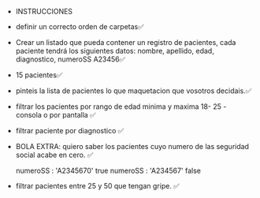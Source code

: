 * INSTRUCCIONES 

- definir un correcto orden de carpetas✅

 - Crear un listado que pueda contener un registro de pacientes, cada paciente tendrá los siguientes datos:
  nombre, apellido, edad, diagnostico, numeroSS A23456✅

 - 15 pacientes✅

 - pinteis la lista de pacientes lo que maquetacion que vosotros decidais.✅

 - filtrar los pacientes por rango de edad minima y maxima 18- 25 - consola o por pantalla ✅
 
 - filtrar paciente por diagnostico ✅

 - BOLA EXTRA: quiero saber los pacientes cuyo numero de las seguridad social acabe en cero. ✅

    numeroSS : 'A2345670' true
    numeroSS : 'A234567' false

- filtrar pacientes entre 25 y 50 que tengan gripe. ✅
